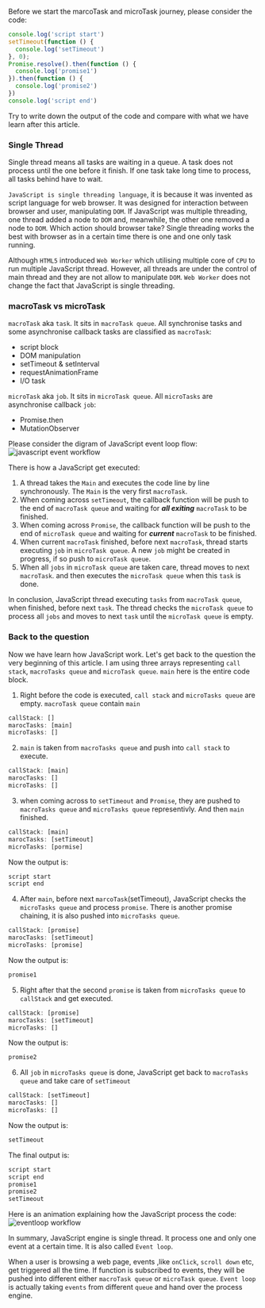 Before we start the marcoTask and microTask journey, please consider the code:
```javascript
console.log('script start')
setTimeout(function () {
  console.log('setTimeout')
}, 0);
Promise.resolve().then(function () {
  console.log('promise1')
}).then(function () {
  console.log('promise2')
})
console.log('script end')
```

Try to write down the output of the code and compare with what we have learn after this article.

### Single Thread
Single thread means all tasks are waiting in a queue. A task does not process until the one before it finish. If one task take long time to process, all tasks behind have to wait.

`JavaScript is single threading language`, it is because it was invented as script language for web browser. It was designed for interaction between browser and user, manipulating `DOM`. If JavaScript was multiple threading, one thread added a node to `DOM` and, meanwhile, the other one removed a node to `DOM`. Which action should browser take? Single threading works the best with browser as in a certain time there is one and one only task running.

Although `HTML5` introduced `Web Worker` which utilising multiple core of `CPU` to run multiple JavaScript thread. However, all threads are under the control of main thread and they are not allow to manipulate `DOM`. `Web Worker` does not change the fact that JavaScript is single threading.

### macroTask vs microTask

`macroTask` aka `task`. It sits in `macroTask queue`. All synchronise tasks and some asynchronise callback tasks are classified as `macroTask`:
- script block
- DOM manipulation
- setTimeout & setInterval
- requestAnimationFrame
- I/O task

`microTask` aka `job`. It sits in `microTask queue`. All `microTasks` are asynchronise callback `job`:
- Promise.then
- MutationObserver

Please consider the digram of JavaScript event loop flow:
![javascript event workflow](https://user-images.githubusercontent.com/1787825/67661631-d5085280-f9b5-11e9-9e3c-8280bd1dcaa5.jpg)

There is how a JavaScript get executed:
1. A thread takes the `Main` and executes the code line by line synchronously. The `Main` is the very first `macroTask`.
2. When coming across `setTimeout`, the callback function will be push to the end of `macroTask queue` and waiting for ***all exiting*** `macroTask` to be finished.
3. When coming across `Promise`, the callback function will be push to the end of `microTask queue` and waiting for ***current*** `macroTask` to be finished.
4. When current `macroTask` finished, before next `macroTask`, thread starts executing `job` in `microTask queue`. A new `job` might be created in progress, if so push to `microTask queue`.
5. When all `jobs` in `microTask queue` are taken care, thread moves to next `macroTask`. and then executes the `microTask queue` when this `task` is done.

In conclusion, JavaScript thread executing `tasks` from `macroTask queue`, when finished, before next `task`. The thread checks the `microTask queue` to process all `jobs` and moves to next `task` until the `microTask queue` is empty.

### Back to the question
Now we have learn how JavaScript work. Let's get back to the question the very beginning of this article. I am using three arrays representing `call stack`, `macroTasks queue` and `microTask queue`. `main` here is the entire code block.
1. Right before the code is executed, `call stack` and `microTasks queue` are empty. `macroTask queue` contain `main`
```javascript
callStack: []
marocTasks: [main]
microTasks: []
```
2. `main` is taken from `macroTasks queue` and push into `call stack` to execute.
```javascript
callStack: [main]
marocTasks: []
microTasks: []
```
3. when coming across to `setTimeout` and `Promise`, they are pushed to `macroTasks queue` and `microTasks queue` representivly. And then `main` finished.
```javascript
callStack: [main]
marocTasks: [setTimeout]
microTasks: [pormise]
```
Now the output is:
```javascript
script start
script end
```
4. After `main`, before next `marcoTask`(setTimeout), JavaScript checks the `microTasks queue` and process `promise`. There is another promise chaining, it is also pushed into `microTasks queue`.
```javascript
callStack: [promise]
marocTasks: [setTimeout]
microTasks: [promise]
```
Now the output is:
```javascript
promise1
```
5. Right after that the second `promise` is taken from `microTasks queue` to `callStack` and get executed.
```javascript
callStack: [promise]
marocTasks: [setTimeout]
microTasks: []
```
Now the output is:
```javascript
promise2
```
6. All `job` in `microTasks queue` is done, JavaScript get back to `macroTasks queue` and take care of `setTimeout`
```javascript
callStack: [setTimeout]
marocTasks: []
microTasks: []
```
Now the output is:
```javascript
setTimeout
```
The final output is:
```javascript
script start
script end
promise1
promise2
setTimeout
```
Here is an animation explaining how the JavaScript process the code:
![eventloop workflow](https://user-images.githubusercontent.com/1787825/67661654-de91ba80-f9b5-11e9-82d8-6adf8b6d8717.gif)

In summary, JavaScript engine is single thread. It process one and only one event at a certain time. It is also called `Event loop`.

When a user is browsing a web page, events ,like `onClick`, `scroll down` etc, get triggered all the time. If function is subscribed to events, they will be pushed into different either `macroTask queue` or `microTask queue`. `Event loop` is actually taking `events` from different `queue` and hand over the process engine.
